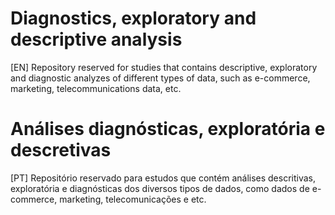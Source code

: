 # Diagnostics, exploratory and descriptive analysis
[EN] Repository reserved for studies that contains descriptive, exploratory and diagnostic analyzes of different types of data, such as e-commerce, marketing, telecommunications data, etc.

# Análises diagnósticas, exploratória e descretivas
[PT] Repositório reservado para estudos que contém análises descritivas, exploratória e diagnósticas dos diversos tipos de dados, como dados de e-commerce, marketing, telecomunicações e etc.
